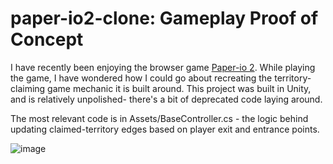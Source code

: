 # paper-io2-clone: Gameplay Proof of Concept 
I have recently been enjoying the browser game [Paper-io 2](https://paper-io.com/). 
While playing the game, I have wondered how I could go about recreating the territory-claiming game mechanic it is built around. This project was built in Unity, and is relatively unpolished- there's a bit of deprecated code laying around.

The most relevant code is in Assets/BaseController.cs - the logic behind updating claimed-territory edges based on player exit and entrance points.

![image](https://github.com/jdljake/paperio-clone/assets/20306303/08787885-37e3-4038-b71d-28b0623733a0)
